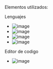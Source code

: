 Elementos utilizados:

Lenguajes
- ![image](https://img.shields.io/badge/firebase-ffca28?style=for-the-badge&logo=firebase&logoColor=black)
- ![image](https://img.shields.io/badge/React-20232A?style=for-the-badge&logo=react&logoColor=61DAFB)
- ![image](https://img.shields.io/badge/Vite-B73BFE?style=for-the-badge&logo=vite&logoColor=FFD62E)
- ![image](https://img.shields.io/badge/JavaScript-323330?style=for-the-badge&logo=javascript&logoColor=F7DF1E)

Editor de codigo
- ![image](https://img.shields.io/badge/Visual_Studio_Code-0078D4?style=for-the-badge&logo=visual%20studio%20code&logoColor=white
)
